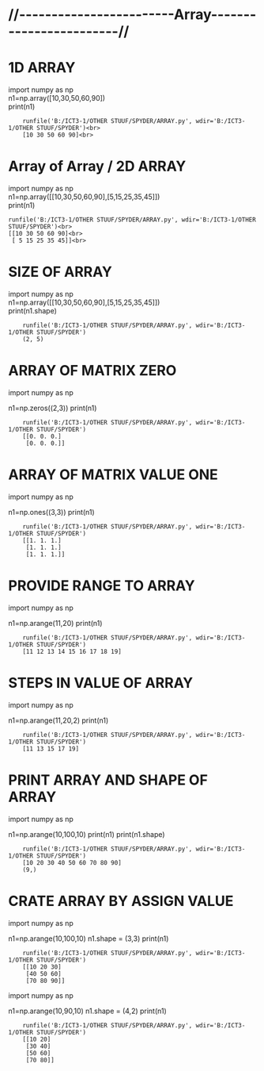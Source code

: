 # //------------------------Array------------------------//

# 1D ARRAY

import numpy as np<br>
n1=np.array([10,30,50,60,90])
<br>print(n1)

        runfile('B:/ICT3-1/OTHER STUUF/SPYDER/ARRAY.py', wdir='B:/ICT3-1/OTHER STUUF/SPYDER')<br>
        [10 30 50 60 90]<br>

# Array of Array / 2D ARRAY

import numpy as np<br>
n1=np.array([[10,30,50,60,90],[5,15,25,35,45]])
<br>print(n1)

    runfile('B:/ICT3-1/OTHER STUUF/SPYDER/ARRAY.py', wdir='B:/ICT3-1/OTHER STUUF/SPYDER')<br>
    [[10 30 50 60 90]<br>
     [ 5 15 25 35 45]]<br>

# SIZE OF ARRAY

import numpy as np<br>
n1=np.array([[10,30,50,60,90],[5,15,25,35,45]])
<br>print(n1.shape)

        runfile('B:/ICT3-1/OTHER STUUF/SPYDER/ARRAY.py', wdir='B:/ICT3-1/OTHER STUUF/SPYDER')
        (2, 5)

# ARRAY OF MATRIX ZERO

import numpy as np

n1=np.zeros((2,3))
print(n1)

        runfile('B:/ICT3-1/OTHER STUUF/SPYDER/ARRAY.py', wdir='B:/ICT3-1/OTHER STUUF/SPYDER')
        [[0. 0. 0.]
         [0. 0. 0.]]

# ARRAY OF MATRIX VALUE ONE

import numpy as np

n1=np.ones((3,3))
print(n1)

        runfile('B:/ICT3-1/OTHER STUUF/SPYDER/ARRAY.py', wdir='B:/ICT3-1/OTHER STUUF/SPYDER')
        [[1. 1. 1.]
         [1. 1. 1.]
         [1. 1. 1.]]

# PROVIDE RANGE TO ARRAY

import numpy as np

n1=np.arange(11,20)
print(n1)

        runfile('B:/ICT3-1/OTHER STUUF/SPYDER/ARRAY.py', wdir='B:/ICT3-1/OTHER STUUF/SPYDER')
        [11 12 13 14 15 16 17 18 19]

# STEPS IN VALUE OF ARRAY

import numpy as np

n1=np.arange(11,20,2)
print(n1)

        runfile('B:/ICT3-1/OTHER STUUF/SPYDER/ARRAY.py', wdir='B:/ICT3-1/OTHER STUUF/SPYDER')
        [11 13 15 17 19]

# PRINT ARRAY AND SHAPE OF ARRAY

import numpy as np

n1=np.arange(10,100,10)
print(n1)
print(n1.shape)

        runfile('B:/ICT3-1/OTHER STUUF/SPYDER/ARRAY.py', wdir='B:/ICT3-1/OTHER STUUF/SPYDER')
        [10 20 30 40 50 60 70 80 90]
        (9,)

# CRATE ARRAY BY ASSIGN VALUE

import numpy as np

n1=np.arange(10,100,10)
n1.shape = (3,3)
print(n1)

        runfile('B:/ICT3-1/OTHER STUUF/SPYDER/ARRAY.py', wdir='B:/ICT3-1/OTHER STUUF/SPYDER')
        [[10 20 30]
         [40 50 60]
         [70 80 90]]

import numpy as np

n1=np.arange(10,90,10)
n1.shape = (4,2)
print(n1)


        runfile('B:/ICT3-1/OTHER STUUF/SPYDER/ARRAY.py', wdir='B:/ICT3-1/OTHER STUUF/SPYDER')
        [[10 20]
         [30 40]
         [50 60]
         [70 80]]


#
#
#
#
#
#
#
#
